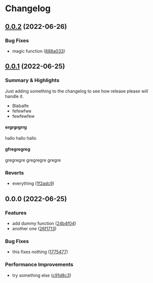 # Changelog

## [0.0.2](https://github.com/trallnag/testbench-release-please/compare/v0.0.1...v0.0.2) (2022-06-26)


### Bug Fixes

* magic function ([888a033](https://github.com/trallnag/testbench-release-please/commit/888a0330a38615858bf0dc4b36835af444a915c8))

## [0.0.1](https://github.com/trallnag/testbench-release-please/compare/v0.0.0...v0.0.1) (2022-06-25)


### Summary & Highlights

Just adding something to the changelog to see how release please will handle it.

- Blabalfe
- fefewfwe
- fewfewfew


#### ergrgrgrrg

hallo hallo hallo


#### gfregregreg

gregregre
gregregre
gregre


### Reverts

* everything ([1f2adc9](https://github.com/trallnag/testbench-release-please/commit/1f2adc9cee92b97d361fbaa173612f7d43f81212))

## 0.0.0 (2022-06-25)


### Features

* add dummy function ([24b4f04](https://github.com/trallnag/testbench-release-please/commit/24b4f04b514a36302122f8346091ec54617fb4b0))
* another one ([26f1713](https://github.com/trallnag/testbench-release-please/commit/26f1713a519636bcdd171b95ea16dc1fbd2c561c))


### Bug Fixes

* this fixes nothing ([1775477](https://github.com/trallnag/testbench-release-please/commit/1775477183f5249946fd4f67dddcd3c0546a92d7))


### Performance Improvements

* try something else ([c91d8c3](https://github.com/trallnag/testbench-release-please/commit/c91d8c3d80305ac65a107b5b6ffe119b757b29e1))
